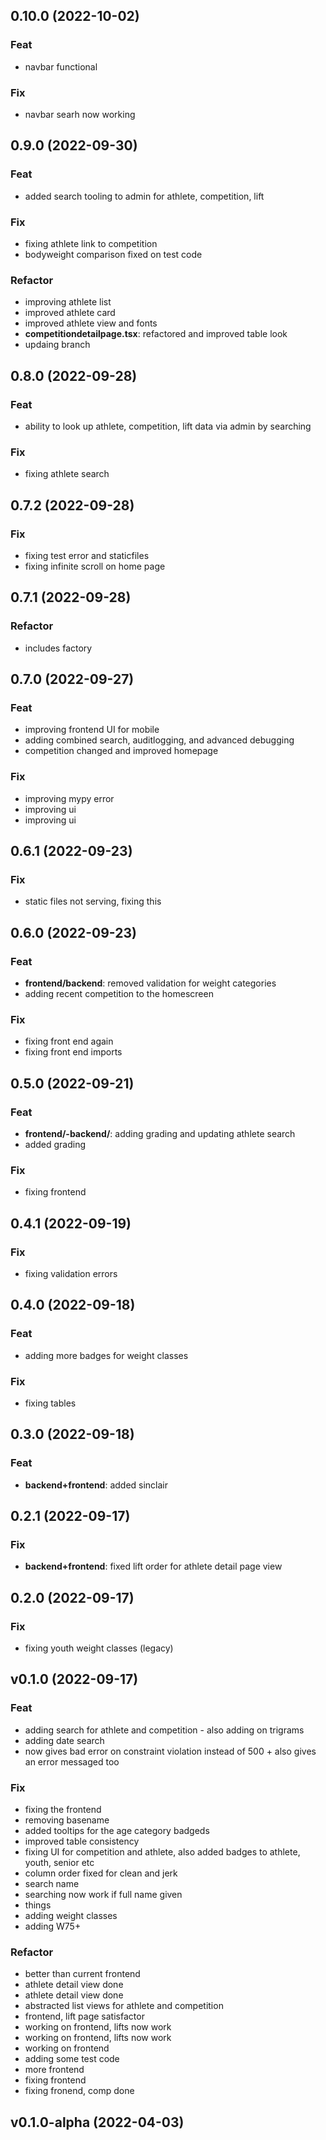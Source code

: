 ## 0.10.0 (2022-10-02)

### Feat

- navbar functional

### Fix

- navbar searh now working

## 0.9.0 (2022-09-30)

### Feat

- added search tooling to admin for athlete, competition, lift

### Fix

- fixing athlete link to competition
- bodyweight comparison fixed on test code

### Refactor

- improving athlete list
- improved athlete card
- improved athlete view and fonts
- **competitiondetailpage.tsx**: refactored and improved table look
- updaing branch

## 0.8.0 (2022-09-28)

### Feat

- ability to look up athlete, competition, lift data via admin by searching

### Fix

- fixing athlete search

## 0.7.2 (2022-09-28)

### Fix

- fixing test error and staticfiles
- fixing infinite scroll on home page

## 0.7.1 (2022-09-28)

### Refactor

- includes factory

## 0.7.0 (2022-09-27)

### Feat

- improving frontend UI for mobile
- adding combined search, auditlogging, and advanced debugging
- competition changed and improved homepage

### Fix

- improving mypy error
- improving ui
- improving ui

## 0.6.1 (2022-09-23)

### Fix

- static files not serving, fixing this

## 0.6.0 (2022-09-23)

### Feat

- **frontend/backend**: removed validation for weight categories
- adding recent competition to the homescreen

### Fix

- fixing front end again
- fixing front end imports

## 0.5.0 (2022-09-21)

### Feat

- **frontend/-backend/**: adding grading and updating athlete search
- added grading

### Fix

- fixing frontend

## 0.4.1 (2022-09-19)

### Fix

- fixing validation errors

## 0.4.0 (2022-09-18)

### Feat

- adding more badges for weight classes

### Fix

- fixing tables

## 0.3.0 (2022-09-18)

### Feat

- **backend+frontend**: added sinclair

## 0.2.1 (2022-09-17)

### Fix

- **backend+frontend**: fixed lift order for athlete detail page view

## 0.2.0 (2022-09-17)

### Fix

- fixing youth weight classes (legacy)

## v0.1.0 (2022-09-17)

### Feat

- adding search for athlete and competition - also adding on trigrams
- adding date search
- now gives bad error on constraint violation instead of 500 + also gives an error messaged too

### Fix

- fixing the frontend
- removing basename
- added tooltips for the age category badgeds
- improved table consistency
- fixing UI for competition and athlete, also added badges to athlete, youth, senior etc
- column order fixed for clean and jerk
- search name
- searching now work if full name given
- things
- adding weight classes
- adding W75+

### Refactor

- better than current frontend
- athlete detail view done
- athlete detail view done
- abstracted list views for athlete and competition
- frontend, lift page satisfactor
- working on frontend, lifts now work
- working on frontend, lifts now work
- working on frontend
- adding some test code
- more frontend
- fixing frontend
- fixing fronend, comp done

## v0.1.0-alpha (2022-04-03)
